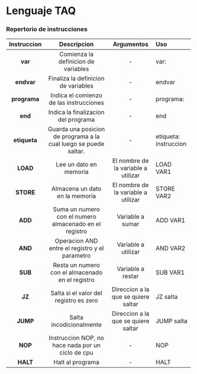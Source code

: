 # Lenguaje TAQ

### Repertorio de instrucciones
| Instruccion |                      Descripcion                       |              Argumentos             | Uso          |
|:-----------:|:------------------------------------------------------:|:-----------------------------------:|:-------------|
| **var**     | Comienza la definicion de variables                    | -                                   | var:         |
| **endvar**  | Finaliza la definicion de variables                    | -                                   | endvar       |
| **programa**| Indica el comienzo de las instrucciones                | -                                   | programa:    |
| **end**     | Indica la finalizacion del programa                    | -                                   | end          |
| **etiqueta**| Guarda una posicion de programa a la cual luego se puede saltar.| -                           | etiqueta: instruccion |
| **LOAD**    | Lee un dato en memoria                                 | El nombre de la variable a utilizar | LOAD VAR1    |
| **STORE**   | Almacena un dato en la memoria                         | El nombre de la variable a utilizar | STORE VAR2   |
| **ADD**     | Suma un numero con el numero almacenado en el registro | Variable a sumar                    | ADD VAR1     |
| **AND**     | Operacion AND entre el registro y el parametro         | Variable a utilizar                 | AND VAR2     |
| **SUB**     | Resta un numero con el almacenado en el registro       | Variable a restar                   | SUB VAR1     |
| **JZ**      | Salta si el valor del registro es zero                 | Direccion a la que se quiere saltar | JZ salta     |
| **JUMP**    | Salta incodicionalmente                                | Direccion a la que se quiere saltar | JUMP salta   |
| **NOP**     | Instruccion NOP, no hace nada por un ciclo de cpu      | -                                   | NOP          |
| **HALT**    | Halt al programa                                       | -                                   | HALT         |

